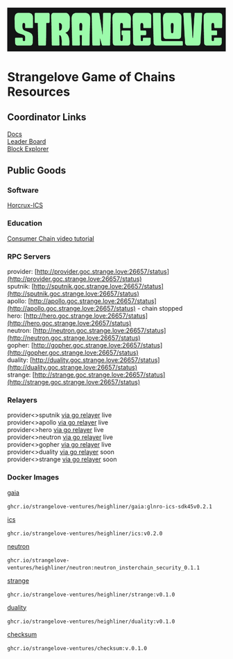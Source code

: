 ![Strangelove logo](sl.png)
# Strangelove Game of Chains Resources
## Coordinator Links
[Docs](https://github.com/hyphacoop/ics-testnets/tree/main/game-of-chains-2022)  
[Leader Board](https://interchainsecurity.dev/game-of-chains-2022)  
[Block Explorer](https://provider-explorer.goc.earthball.xyz/)

## Public Goods

### Software
[Horcrux-ICS](https://github.com/strangelove-ventures/horcrux/pull/122)  

### Education
[Consumer Chain video tutorial](https://www.youtube.com/watch?v=npoIZacWxRw&lc=UgzU_OmWojDgSvQn48J4AaABAg)  

### RPC Servers
provider: [http://provider.goc.strange.love:26657/status](http://provider.goc.strange.love:26657/status)  
sputnik: [http://sputnik.goc.strange.love:26657/status](http://sputnik.goc.strange.love:26657/status)  
apollo: [http://apollo.goc.strange.love:26657/status](http://apollo.goc.strange.love:26657/status) - chain stopped   
hero: [http://hero.goc.strange.love:26657/status](http://hero.goc.strange.love:26657/status)  
neutron: [http://neutron.goc.strange.love:26657/status](http://neutron.goc.strange.love:26657/status)  
gopher: [http://gopher.goc.strange.love:26657/status](http://gopher.goc.strange.love:26657/status)  
duality: [http://duality.goc.strange.love:26657/status](http://duality.goc.strange.love:26657/status)  
strange: [http://strange.goc.strange.love:26657/status](http://strange.goc.strange.love:26657/status)  

### Relayers
provider<>sputnik  [via go relayer](https://github.com/cosmos/relayer) live  
provider<>apollo [via go relayer](https://github.com/cosmos/relayer) live  
provider<>hero [via go relayer](https://github.com/cosmos/relayer) live  
provider<>neutron [via go relayer](https://github.com/cosmos/relayer) live  
provider<>gopher [via go relayer](https://github.com/cosmos/relayer) live  
provider<>duality [via go relayer](https://github.com/cosmos/relayer) soon  
provider<>strange [via go relayer](https://github.com/cosmos/relayer) soon  

### Docker Images
[gaia](https://github.com/strangelove-ventures/heighliner/pkgs/container/heighliner%2Fgaia)  

`ghcr.io/strangelove-ventures/heighliner/gaia:glnro-ics-sdk45v0.2.1`  

[ics](https://github.com/strangelove-ventures/heighliner/pkgs/container/heighliner%2Fics)  

`ghcr.io/strangelove-ventures/heighliner/ics:v0.2.0`

[neutron](https://github.com/strangelove-ventures/heighliner/pkgs/container/heighliner%2Fneutron/52584490?tag=neutron_insterchain_security_0.1.1)  

`ghcr.io/strangelove-ventures/heighliner/neutron:neutron_insterchain_security_0.1.1`

[strange](https://github.com/strangelove-ventures/heighliner/pkgs/container/heighliner%2Fstrange)  

`ghcr.io/strangelove-ventures/heighliner/strange:v0.1.0`

[duality](https://github.com/strangelove-ventures/heighliner/pkgs/container/heighliner%2Fduality)  

`ghcr.io/strangelove-ventures/heighliner/duality:v0.1.0`

[checksum](https://github.com/orgs/strangelove-ventures/packages/container/package/checksum)  

`ghcr.io/strangelove-ventures/checksum:v.0.1.0`